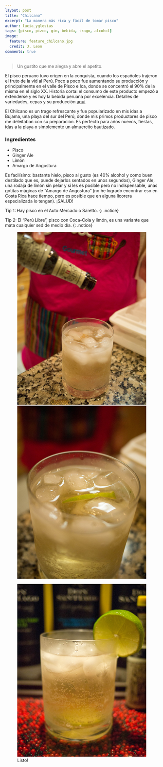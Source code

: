 ```yaml
---
layout: post
title: "Chilcano"
excerpt: "La manera más rica y fácil de tomar pisco"
author: lucia_yglesias
tags: [pisco, pizco, gin, bebida, trago, alcohol]
image:
  feature: feature_chilcano.jpg
  credit: J. Leon
comments: true
---
```

> Un gustito que me alegra y abre el apetito.

El pisco peruano tuvo origen en la conquista, cuando los españoles trajeron el fruto de la vid al Perú. Poco a poco fue aumentando su producción y principalmente en el valle de Pisco e Ica, donde se concentró el 90% de la misma en el siglo XX. Historia corta: el consumo de este producto empezó a extenderse y es hoy la bebida peruana por excelencia. Detalles de variedades, cepas y su producción <a href="http://museodelpisco.org/espanol/todo-sobre-el-pisco/" target="_blank">aquí</a>.
 
El Chilcano es un trago refrescante y fue popularizado en mis idas a Bujama, una playa del sur del Perú, donde mis primos productores de pisco me deleitaban con su preparación. Es perfecto para años nuevos, fiestas, idas a la playa o simplemente un almuercito bautizado.

### Ingredientes

* Pisco
* Ginger Ale
* Limón
* Amargo de Angostura

Es facilísimo: bastante hielo, pisco al gusto (es 40% alcohol y como buen destilado que es, puede dejarlos sentados en unos segundos), Ginger Ale, una rodaja de limón sin pelar y si les es posible pero no indispensable, unas gotitas mágicas de “Amargo de Angostura” (no he logrado encontrar eso en Costa Rica hace tiempo, pero es posible que en alguna licorera especializada lo tengan). ¡SALUD!
 
Tip 1: Hay pisco en el Auto Mercado o Saretto.
{: .notice}

Tip 2: El “Perú Libre”, pisco con Coca-Cola y limón, es una variante que mata cualquier sed de medio día.
{: .notice}

<figure class="half">
    <a href="/images/post_chilcano_1.jpg"><img src="/images/post_chilcano_1.jpg"></a>
    <a href="/images/post_chilcano_2.jpg"><img src="/images/post_chilcano_2.jpg"></a>
</figure>


<figure>
    <a href="/images/post_chilcano_4.jpg"><img src="/images/post_chilcano_4.jpg"></a>
    <figcaption>Listo!</figcaption>
</figure>



